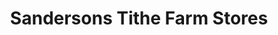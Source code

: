 ---
title: "Sandersons Tithe Farm Stores"
url: /dunstable/sandersons-tithe-farm-stores/
shop: convenience
---